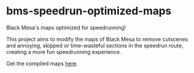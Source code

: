 # bms-speedrun-optimized-maps
 Black Mesa's maps optimized for speedrunning!
 
 This project aims to modify the maps of Black Mesa to remove cutscenes and annoying, skipped or time-wasteful sections in the speedrun route, creating a more fun speedrunning experience.
 
 Get the compiled maps [here](https://drive.google.com/drive/folders/1MqGNt9JZEYTy5g-1CJI5zA-fDDQm1Fqq?usp=sharing).
